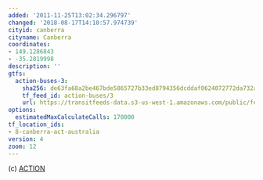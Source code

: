 ```yaml
---
added: '2011-11-25T13:02:34.296797'
changed: '2018-08-17T14:10:57.974739'
cityid: canberra
cityname: Canberra
coordinates:
- 149.1286843
- -35.2819998
description: ''
gtfs:
  action-buses-3:
    sha256: de63fa68a2be467bde5865727b33ed8794356dcddaf0624072772da732a3c894
    tf_feed_id: action-buses/3
    url: https://transitfeeds-data.s3-us-west-1.amazonaws.com/public/feeds/action-buses/3/20180730/gtfs.zip
options:
  estimatedMaxCalculateCalls: 170000
tf_location_ids:
- 8-canberra-act-australia
version: 4
zoom: 12
---
```


(c) [ACTION](https://www.action.act.gov.au/)
